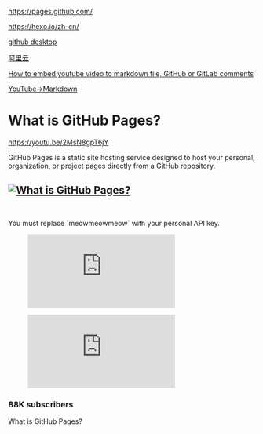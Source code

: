 <https://pages.github.com/>

<https://hexo.io/zh-cn/>

[github desktop](https://desktop.github.com)

[阿里云](https://home.console.aliyun.com/)

[How to embed youtube video to markdown file, GitHub or GitLab comments](http://sviridovserg.com/2017/05/22/embed-youtube-to-markdown/#)

[YouTube->Markdown](http://embedyoutube.org)

# What is GitHub Pages?

https://youtu.be/2MsN8gpT6jY

GitHub Pages is a static site hosting service designed to host your personal, organization, or project pages directly from a GitHub repository.



## [![What is GitHub Pages?](http://img.youtube.com/vi/2MsN8gpT6jY/0.jpg)](http://www.youtube.com/watch?v=2MsN8gpT6jY "What is GitHub Pages?")

```

```

```

```

<aside class="warning">
You must replace `meowmeowmeow` with your personal API key.
</aside>



<figure class="video_container">
  <iframe src="http://www.youtube.com/watch?v=2MsN8gpT6jY" frameborder="0" allowfullscreen="true"> </iframe>
</figure>



<figure class="video_container">
  <iframe src="https://drive.google.com/file/d/0B6m34D8cFdpMZndKTlBRU0tmczg/preview" frameborder="0" allowfullscreen="true"> </iframe>
</figure>



### 88K subscribers

What is GitHub Pages?